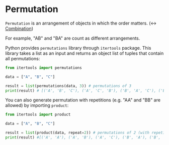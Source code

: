 # Permutation 

```Permutation``` is an arrangement of objects in which the order matters. (<-> [Combination](https://github.com/jbcolby0063/til/blob/main/algorithms/combination.md))

For example, "AB" and "BA" are count as different arrangements. 

Python provides ```permutations``` library through ```itertools``` package. This library takes a 
list as an input and returns an object list of tuples that contain all permutations:
```python
from itertools import permutations 

data = ["A", "B", "C"]

result = list(permutations(data, 3)) # permutations of 3
print(result) # [('A', 'B', 'C'), ('A', 'C', 'B'), ('B', 'A', 'C'), ('B', 'C', 'A'), ('C', 'A', 'B'), ('C', 'B', 'A')]
```

You can also generate permutation with repetitions (e.g. "AA" and "BB" are allowed) by importing ```product```:
```python
from itertools import product

data = ["A", "B", "C"]

result = list(product(data, repeat=2)) # permutations of 2 (with repetition)
print(result) #[('A', 'A'), ('A', 'B'), ('A', 'C'), ('B', 'A'), ('B', 'B'), ('B', 'C'), ('C', 'A'), ('C', 'B'), ('C', 'C')]
```
